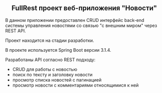 <h2 align="center">FullRest проект веб-приложения "Новости"</h2>

В данном приложении предоставлен CRUD интерфейс back-end системы управления новостями со связью "с внешним миром" через REST API.<p>
Проект находится на стадии разработки. <p>
В проекте используется Spring Boot версии 3.1.4. 

Разработаны API согласно REST подходу: <br>
<ul>
<li>CRUD для работы с новостью</li>
<li>поиск по тексту и заголовку новости</li>
<li>просмотр списка новостей с пагинацией</li>
<li>просмотр новости с комментариями относящимися к ней</li>
</ul>

